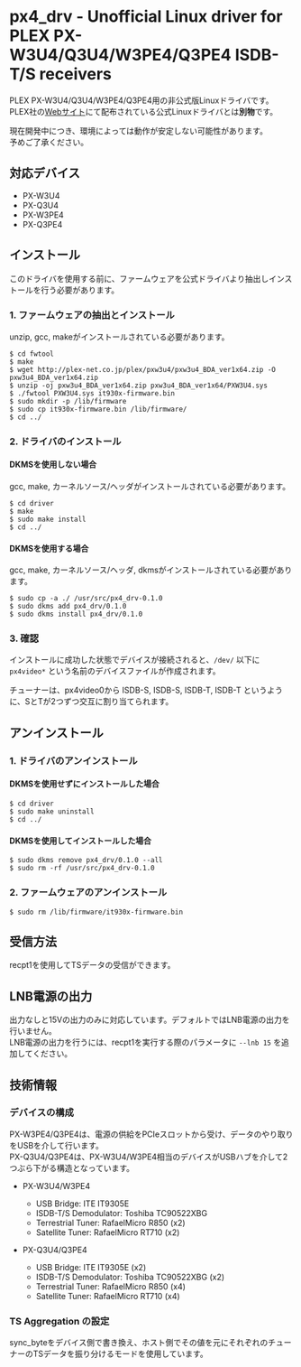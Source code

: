 # px4_drv - Unofficial Linux driver for PLEX PX-W3U4/Q3U4/W3PE4/Q3PE4 ISDB-T/S receivers

PLEX PX-W3U4/Q3U4/W3PE4/Q3PE4用の非公式版Linuxドライバです。  
PLEX社の[Webサイト](http://plex-net.co.jp)にて配布されている公式Linuxドライバとは**別物**です。

現在開発中につき、環境によっては動作が安定しない可能性があります。  
予めご了承ください。

## 対応デバイス

- PX-W3U4
- PX-Q3U4
- PX-W3PE4
- PX-Q3PE4

## インストール

このドライバを使用する前に、ファームウェアを公式ドライバより抽出しインストールを行う必要があります。

### 1. ファームウェアの抽出とインストール

unzip, gcc, makeがインストールされている必要があります。

	$ cd fwtool
	$ make
	$ wget http://plex-net.co.jp/plex/pxw3u4/pxw3u4_BDA_ver1x64.zip -O pxw3u4_BDA_ver1x64.zip
	$ unzip -oj pxw3u4_BDA_ver1x64.zip pxw3u4_BDA_ver1x64/PXW3U4.sys
	$ ./fwtool PXW3U4.sys it930x-firmware.bin
	$ sudo mkdir -p /lib/firmware
	$ sudo cp it930x-firmware.bin /lib/firmware/
	$ cd ../

### 2. ドライバのインストール

#### DKMSを使用しない場合

gcc, make, カーネルソース/ヘッダがインストールされている必要があります。

	$ cd driver
	$ make
	$ sudo make install
	$ cd ../

#### DKMSを使用する場合

gcc, make, カーネルソース/ヘッダ, dkmsがインストールされている必要があります。

	$ sudo cp -a ./ /usr/src/px4_drv-0.1.0
	$ sudo dkms add px4_drv/0.1.0
	$ sudo dkms install px4_drv/0.1.0

### 3. 確認

インストールに成功した状態でデバイスが接続されると、`/dev/` 以下に `px4video*` という名前のデバイスファイルが作成されます。

チューナーは、px4video0から ISDB-S, ISDB-S, ISDB-T, ISDB-T というように、SとTが2つずつ交互に割り当てられます。

## アンインストール

### 1. ドライバのアンインストール

#### DKMSを使用せずにインストールした場合

	$ cd driver
	$ sudo make uninstall
	$ cd ../

#### DKMSを使用してインストールした場合

	$ sudo dkms remove px4_drv/0.1.0 --all
	$ sudo rm -rf /usr/src/px4_drv-0.1.0

### 2. ファームウェアのアンインストール

	$ sudo rm /lib/firmware/it930x-firmware.bin

## 受信方法

recpt1を使用してTSデータの受信ができます。

## LNB電源の出力

出力なしと15Vの出力のみに対応しています。デフォルトではLNB電源の出力を行いません。  
LNB電源の出力を行うには、recpt1を実行する際のパラメータに `--lnb 15` を追加してください。

## 技術情報

### デバイスの構成

PX-W3PE4/Q3PE4は、電源の供給をPCIeスロットから受け、データのやり取りをUSBを介して行います。  
PX-Q3U4/Q3PE4は、PX-W3U4/W3PE4相当のデバイスがUSBハブを介して2つぶら下がる構造となっています。

- PX-W3U4/W3PE4
	- USB Bridge: ITE IT9305E
	- ISDB-T/S Demodulator: Toshiba TC90522XBG
	- Terrestrial Tuner: RafaelMicro R850 (x2)
	- Satellite Tuner: RafaelMicro RT710 (x2)

- PX-Q3U4/Q3PE4
	- USB Bridge: ITE IT9305E (x2)
	- ISDB-T/S Demodulator: Toshiba TC90522XBG (x2)
	- Terrestrial Tuner: RafaelMicro R850 (x4)
	- Satellite Tuner: RafaelMicro RT710 (x4)

### TS Aggregation の設定

sync_byteをデバイス側で書き換え、ホスト側でその値を元にそれぞれのチューナーのTSデータを振り分けるモードを使用しています。
